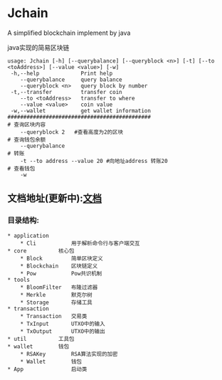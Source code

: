 # Jchain
A simplified blockchain implement by java

java实现的简易区块链

```
usage: Jchain [-h] [--querybalance] [--queryblock <n>] [-t] [--to <toAddress>] [--value <value>] [-w]
 -h,--help             Print help
    --querybalance     query balance
    --queryblock <n>   query block by number
 -t,--transfer         transfer coin
    --to <toAddress>   transfer to where
    --value <value>    coin value
 -w,--wallet           get wallet information
#############################################
# 查询区块内容
    --queryblock 2   #查看高度为2的区块
# 查询钱包余额
    --querybalance 
# 转账
    -t --to address --value 20 #向地址address 转账20
# 查看钱包
    -w 
```


## 文档地址(更新中):[文档](https://ifican.top/2020/05/19/blog/blockchain/Jchain1/)

### 目录结构:
    * application   
        * Cli           用于解析命令行与客户端交互
    * core          核心包
        * Block         简单区块定义
        * Blockchain    区块链定义
        * Pow           Pow共识机制
    * tools         
        * BloomFilter   布隆过滤器
        * Merkle        默克尔树
        * Storage       存储工具
    * transaction  
        * Transaction   交易类
        * TxInput       UTXO中的输入
        * TxOutput      UTXO中的输出
    * util          工具包
    * wallet        钱包
        * RSAKey        RSA算法实现的加密
        * Wallet        钱包
    * App               启动类